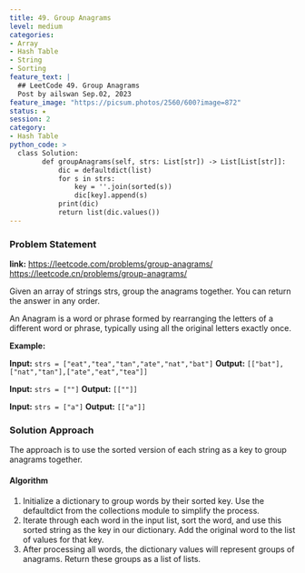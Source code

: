 ```yaml
---
title: 49. Group Anagrams
level: medium
categories:
- Array
- Hash Table
- String
- Sorting
feature_text: |
  ## LeetCode 49. Group Anagrams
  Post by ailswan Sep.02, 2023
feature_image: "https://picsum.photos/2560/600?image=872"
status: ★
session: 2
category:
- Hash Table
python_code: >
  class Solution:
        def groupAnagrams(self, strs: List[str]) -> List[List[str]]:
            dic = defaultdict(list)
            for s in strs:
                key = ''.join(sorted(s))
                dic[key].append(s)
            print(dic)
            return list(dic.values())
---
```


### Problem Statement
**link:**
https://leetcode.com/problems/group-anagrams/
https://leetcode.cn/problems/group-anagrams/

Given an array of strings strs, group the anagrams together. You can return the answer in any order.

An Anagram is a word or phrase formed by rearranging the letters of a different word or phrase, typically using all the original letters exactly once.

**Example:**

**Input:** `strs = ["eat","tea","tan","ate","nat","bat"]`
**Output:** `[["bat"],["nat","tan"],["ate","eat","tea"]]`

**Input:** `strs = [""]`
**Output:** `[[""]]`

**Input:** `strs = ["a"]`
**Output:** `[["a"]]`

### Solution Approach

The approach is to use the sorted version of each string as a key to group anagrams together.

#### Algorithm

1. Initialize a dictionary to group words by their sorted key. Use the defaultdict from the collections module to simplify the process.
2. Iterate through each word in the input list, sort the word, and use this sorted string as the key in our dictionary. Add the original word to the list of values for that key.
3. After processing all words, the dictionary values will represent groups of anagrams. Return these groups as a list of lists.

